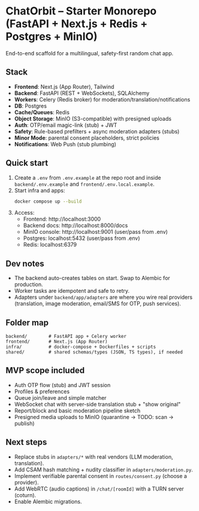 # ChatOrbit – Starter Monorepo (FastAPI + Next.js + Redis + Postgres + MinIO)

End-to-end scaffold for a multilingual, safety-first random chat app.

## Stack
- **Frontend**: Next.js (App Router), Tailwind
- **Backend**: FastAPI (REST + WebSockets), SQLAlchemy
- **Workers**: Celery (Redis broker) for moderation/translation/notifications
- **DB**: Postgres
- **Cache/Queues**: Redis
- **Object Storage**: MinIO (S3-compatible) with presigned uploads
- **Auth**: OTP/email magic-link (stub) + JWT
- **Safety**: Rule-based prefilters + async moderation adapters (stubs)
- **Minor Mode**: parental consent placeholders, strict policies
- **Notifications**: Web Push (stub plumbing)

## Quick start
1. Create a `.env` from `.env.example` at the repo root and inside `backend/.env.example` and `frontend/.env.local.example`.
2. Start infra and apps:
   ```bash
   docker compose up --build
   ```
3. Access:
   - Frontend: http://localhost:3000
   - Backend docs: http://localhost:8000/docs
   - MinIO console: http://localhost:9001 (user/pass from .env)
   - Postgres: localhost:5432 (user/pass from .env)
   - Redis: localhost:6379

## Dev notes
- The backend auto-creates tables on start. Swap to Alembic for production.
- Worker tasks are idempotent and safe to retry.
- Adapters under `backend/app/adapters` are where you wire real providers
  (translation, image moderation, email/SMS for OTP, push services).

## Folder map
```
backend/        # FastAPI app + Celery worker
frontend/       # Next.js (App Router)
infra/          # docker-compose + Dockerfiles + scripts
shared/         # shared schemas/types (JSON, TS types), if needed
```

## MVP scope included
- Auth OTP flow (stub) and JWT session
- Profiles & preferences
- Queue join/leave and simple matcher
- WebSocket chat with server-side translation stub + "show original"
- Report/block and basic moderation pipeline sketch
- Presigned media uploads to MinIO (quarantine → TODO: scan → publish)

## Next steps
- Replace stubs in `adapters/*` with real vendors (LLM moderation, translation).
- Add CSAM hash matching + nudity classifier in `adapters/moderation.py`.
- Implement verifiable parental consent in `routes/consent.py` (choose a provider).
- Add WebRTC (audio captions) in `/chat/[roomId]` with a TURN server (coturn).
- Enable Alembic migrations.
```
